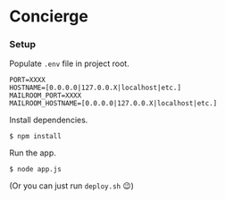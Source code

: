 Concierge
=========

### Setup
Populate ```.env``` file in project root.
```
PORT=XXXX
HOSTNAME=[0.0.0.0|127.0.0.X|localhost|etc.]
MAILROOM_PORT=XXXX
MAILROOM_HOSTNAME=[0.0.0.0|127.0.0.X|localhost|etc.]
```

Install dependencies.
```
$ npm install
```

Run the app.
```
$ node app.js
```

(Or you can just run `deploy.sh` :wink:)
